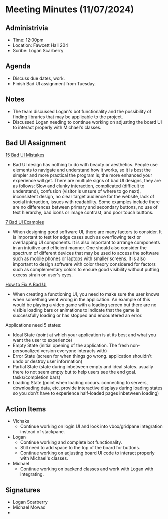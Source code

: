# Meeting Minutes (11/07/2024)

## Administrivia
* Time: 12:00pm <br>
* Location: Fawcett Hall 204
* Scribe: Logan Scarberry


## Agenda
* Discuss due dates, work.
* Finish Bad UI assignment from Tuesday.

## Notes
* The team discussed Logan's bot functionality and the possibility of finding libraries that may be applicable to the project.
* Discussed Logan needing to continue working on adjusting the board UI to interact properly with Michael's classes.

## Bad UI Assignment
[15 Bad UI Mistakes](https://synodus.com/blog/web-development/bad-ui-design/)
* Bad UI design has nothing to do with beauty or aesthetics. People use elements to navigate and understand how it works, so it is best the simpler and more practical the program is; the more enhanced your experience will get. There are multiple signs of bad UI designs, they are as follows: Slow and clunky interaction, complicated (difficult to understand), confusion (visitor is unsure of where to go next), inconsistent design, no clear target audience for the website, lack of social interaction, issues with readability. Some examples include there are no differences between primary and secondary buttons, no use of text hierarchy, bad icons or image contrast, and poor touch buttons.

[7 Bad UI Examples](https://www.interaction-design.org/literature/article/bad-ui-design-examples)
* When designing good software UI, there are many factors to consider. It is important to test for edge cases such as overflowing text or overlapping UI components. It is also important to arrange components in an intuitive and efficient manner. One should also consider the spectrum of different devices that may be used to access the software such as mobile phones or laptops with smaller screens. It is also important to design software with color theory considered for factors such as complementary colors to ensure good visibility without putting excess strain on user's eyes.

[How to Fix A Bad UI](https://www.scotthurff.com/posts/why-your-user-interface-is-awkward-youre-ignoring-the-ui-stack/) 
* When creating a functioning UI, you need to make sure the user knows when something went wrong in the application. An example of this would be playing a video game with a loading screen but there are no visible loading bars or animations to indicate that the game is successfully loading or has stopped and encountered an error. 

Applications need 5 states:
- Ideal State (point at which your application is at its best and what you want the user to experience)
- Empty State (initial opening of the application. The fresh non-personalized version everyone interacts with)
- Error State (screen for when things go wrong. application shouldn't undo or destroy user information)
- Partial State (state during inbetween empty and ideal states. usually there to not seem empty but to help users see the end goal. tasks/completion bars)
- Loading State (point when loading occurs. connecting to servers, downloading data, etc. provide interactive displays during loading states so you don't have to experience half-loaded pages inbetween loading)

## Action Items
* Vichaka
    * Continue working on login UI and look into vbox/gridpane integration instead of stackpane.
* Logan
    * Continue working and complete bot functionality.
    * Still need to add space to the top of the board for buttons.
    * Continue working on adjusting board UI code to interact properly with Michael's classes.
* Michael
    * Continue working on backend classes and work with Logan with integrating.
 

## Signatures
* Logan Scarberry
* Michael Mowad
* 
